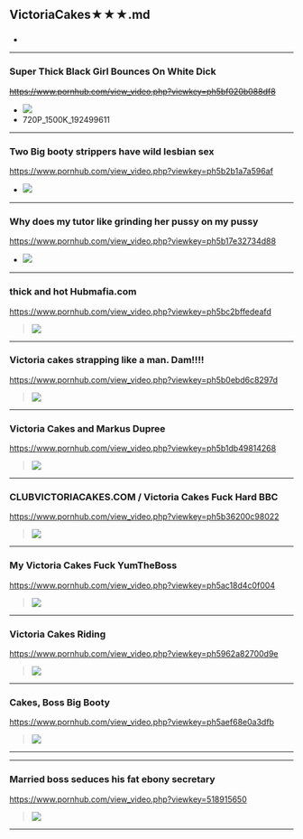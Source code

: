 ## VictoriaCakes★★★.md
### 
 
- ![]()
---
### Super Thick Black Girl Bounces On White Dick
~~https://www.pornhub.com/view_video.php?viewkey=ph5bf020b088df8~~
- ![](https://ci.phncdn.com/videos/201811/17/192499611/original/(m=ecuKGgaaaa)(mh=ZYNTwdS23NDwyKi5)13.jpg)
- 720P_1500K_192499611
---
### Two Big booty strippers have wild lesbian sex
 https://www.pornhub.com/view_video.php?viewkey=ph5b2b1a7a596af
- ![](https://ci.phncdn.com/videos/201806/21/171246911/original/(m=ecuKGgaaaa)(mh=HSk8WyJFkzCgPob3)16.jpg)
---
### Why does my tutor like grinding her pussy on my pussy
 https://www.pornhub.com/view_video.php?viewkey=ph5b17e32734d88
- ![](https://ci.phncdn.com/videos/201806/06/169313622/original/(m=ecuKGgaaaa)(mh=9UjIvgehdYKZwooX)13.jpg)
---
### thick and hot Hubmafia.com
https://www.pornhub.com/view_video.php?viewkey=ph5bc2bffedeafd
>![](https://ci.phncdn.com/videos/201810/14/187396352/original/(m=ecuKGgaaaa)(mh=3tSeZQg70pbL-4BK)3.jpg)
---
### Victoria cakes strapping like a man. Dam!!!!
https://www.pornhub.com/view_video.php?viewkey=ph5b0ebd6c8297d
>![](https://di.phncdn.com/videos/201805/30/168365162/original/(m=ecuKGgaaaa)(mh=MqO68m_B8xcXUx1D)13.jpg)
---
### Victoria Cakes and Markus Dupree
https://www.pornhub.com/view_video.php?viewkey=ph5b1db49814268
>![](https://di.phncdn.com/videos/201806/10/169909631/original/(m=ecuKGgaaaa)(mh=UQHJP59iihml-jC1)15.jpg)
---
### CLUBVICTORIACAKES.COM / Victoria Cakes Fuck Hard BBC
https://www.pornhub.com/view_video.php?viewkey=ph5b36200c98022
>![](https://di.phncdn.com/videos/201806/29/172363451/original/(m=ecuKGgaaaa)(mh=K2ME-tytGbzwaYZE)7.jpg)
---
### My Victoria Cakes Fuck YumTheBoss
https://www.pornhub.com/view_video.php?viewkey=ph5ac18d4c0f004
>![](https://di.phncdn.com/videos/201804/02/160479112/original/(m=ecuKGgaaaa)(mh=RWGqusIPu3-V97lq)3.jpg)
---
### Victoria Cakes Riding
https://www.pornhub.com/view_video.php?viewkey=ph5962a82700d9e
>![](https://di.phncdn.com/videos/201707/09/123788711/original/(m=ecuKGgaaaa)(mh=PFWVqf3YcjaXDs0L)16.jpg)
---
### Cakes, Boss Big Booty
https://www.pornhub.com/view_video.php?viewkey=ph5aef68e0a3dfb
>![](https://di.phncdn.com/videos/201805/06/165063851/original/(m=ecuKGgaaaa)(mh=B1EQEMN5Q20PdMqQ)8.jpg)
---
---
### Married boss seduces his fat ebony secretary
https://www.pornhub.com/view_video.php?viewkey=518915650
>![](https://ci.phncdn.com/videos/201302/01/9465221/original/(m=ecuKGgaaaa)(mh=6CT-HjfjgBE_9cLc)15.jpg)
---
